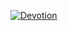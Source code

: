 <a href="https://www.instagram.com/sir.reborn" target="_blank">


![Devotion](https://cdn.discordapp.com/attachments/809162038328033300/833724486968279090/devotion.gif)
